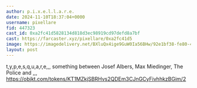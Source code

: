 ```yaml
---
author: p.i.x.e.l.l.a.r.e.
date: 2024-11-10T18:37:04+0000
username: pixellare
fid: 447323
cast_id: 0xa2fc41d5828134d818d3ec98919cd97defd8a7bf
cast: https://farcaster.xyz/pixellare/0xa2fc41d5
image: https://imagedelivery.net/BXluQx4ige9GuW0Ia56BHw/92e1bf38-fe80-4cc8-0719-3b737bc38300/original
layout: post
---
```


t,y,p,e,s,q,u,a,r,e,,,
something between Josef Albers, Max Miedinger, The Police and
,,,
https://objkt.com/tokens/KT1MZkjSBRHvs2QDEm3CJnGCyFivhhkzBGim/2

<img src='https://imagedelivery.net/BXluQx4ige9GuW0Ia56BHw/92e1bf38-fe80-4cc8-0719-3b737bc38300/original' alt='' referrerpolicy='no-referrer'/>
